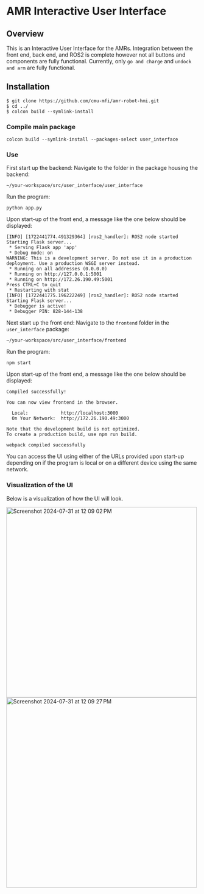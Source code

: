 # AMR Interactive User Interface

## Overview 

This is an Interactive User Interface for the AMRs. Integration between the front end, back end, and ROS2 is complete however not all buttons and components are fully functional. Currently, only `go and charge` and `undock and arm` are fully functional. 

## Installation 

```
$ git clone https://github.com/cmu-mfi/amr-robot-hmi.git
$ cd ../
$ colcon build --symlink-install
```

### Compile main package
```
colcon build --symlink-install --packages-select user_interface
```

### Use
First start up the backend:
Navigate to the folder in the package housing the backend:
```
~/your-workspace/src/user_interface/user_interface
```
Run the program:
```
python app.py
```
Upon start-up of the front end, a message like the one below should be displayed:
```
[INFO] [1722441774.491329364] [ros2_handler]: ROS2 node started
Starting Flask server...
 * Serving Flask app 'app'
 * Debug mode: on
WARNING: This is a development server. Do not use it in a production deployment. Use a production WSGI server instead.
 * Running on all addresses (0.0.0.0)
 * Running on http://127.0.0.1:5001
 * Running on http://172.26.190.49:5001
Press CTRL+C to quit
 * Restarting with stat
[INFO] [1722441775.196222249] [ros2_handler]: ROS2 node started
Starting Flask server...
 * Debugger is active!
 * Debugger PIN: 828-144-138
```

Next start up the front end:
Navigate to the `frontend` folder in the `user_interface` package:
```
~/your-workspace/src/user_interface/frontend
```
Run the program:
```
npm start
```
Upon start-up of the front end, a message like the one below should be displayed:
```
Compiled successfully!

You can now view frontend in the browser.

  Local:            http://localhost:3000
  On Your Network:  http://172.26.190.49:3000

Note that the development build is not optimized.
To create a production build, use npm run build.

webpack compiled successfully
```
You can access the UI using either of the URLs provided upon start-up depending on if the program is local or on a different device using the same network.

### Visualization of the UI
Below is a visualization of how the UI will look. 

<img width="500" alt="Screenshot 2024-07-31 at 12 09 02 PM" src="https://github.com/user-attachments/assets/46ecf11d-bfbe-4d97-ad7c-c91cdf2cf3d8">
<img width="500" alt="Screenshot 2024-07-31 at 12 09 27 PM" src="https://github.com/user-attachments/assets/828b82d6-0d85-43c5-ba85-af816917d7f7">




